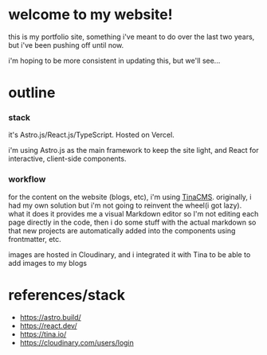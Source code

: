 # welcome to my website!

this is my portfolio site, something i've meant to do over the last two years, but i've been pushing off until now.

i'm hoping to be more consistent in updating this, but we'll see...

# outline

### stack
it's Astro.js/React.js/TypeScript. Hosted on Vercel.

i'm using Astro.js as the main framework to keep the site light, and React for interactive, client-side components.

### workflow
for the content on the website (blogs, etc), i'm using [TinaCMS](https://tina.io/). originally, i had my own solution but i'm not going to reinvent the wheel(i got lazy). what it does it provides me a visual Markdown editor so I'm not editing each page directly in the code, then i do some stuff with the actual markdown so that new projects are automatically added into the components using frontmatter, etc. 

images are hosted in Cloudinary, and i integrated it with Tina to be able to add images to my blogs

# references/stack
* https://astro.build/
* https://react.dev/
* https://tina.io/
* https://cloudinary.com/users/login

